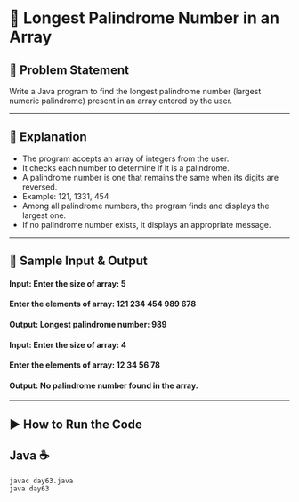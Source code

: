 # 🌟 Longest Palindrome Number in an Array

## 📝 Problem Statement

Write a Java program to find the longest palindrome number (largest numeric palindrome) present in an array entered by the user.

---

## 📖 Explanation
- The program accepts an array of integers from the user.
- It checks each number to determine if it is a palindrome.
- A palindrome number is one that remains the same when its digits are reversed.
- Example: 121, 1331, 454
- Among all palindrome numbers, the program finds and displays the largest one.
- If no palindrome number exists, it displays an appropriate message.

---

## 🧩 Sample Input & Output

#### Input: Enter the size of array: 5
#### Enter the elements of array: 121 234 454 989 678


#### Output: Longest palindrome number: 989

#### Input: Enter the size of array: 4
#### Enter the elements of array: 12 34 56 78


#### Output: No palindrome number found in the array.

---

## ▶️ How to Run the Code
## Java ☕
```
javac day63.java
java day63
